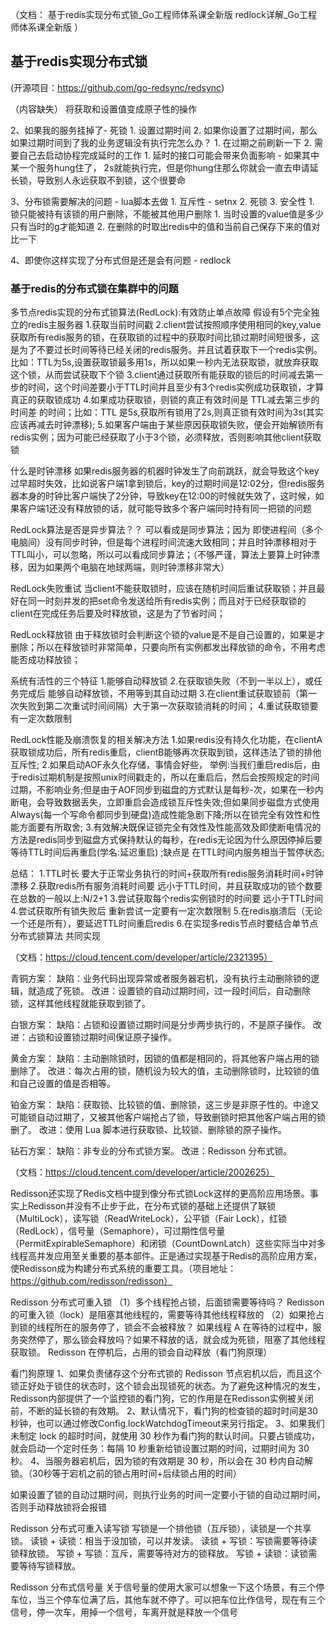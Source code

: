 （文档：
    基于redis实现分布式锁_Go工程师体系课全新版
    redlock详解_Go工程师体系课全新版
    ）

## 基于redis实现分布式锁
(开源项目：https://github.com/go-redsync/redsync)


（内容缺失）
将获取和设置值变成原子性的操作

2、如果我的服务挂掉了- 死锁
    1. 设置过期时间
    2. 如果你设置了过期时间，那么如果过期时间到了我的业务逻辑没有执行完怎么办？
        1. 在过期之前刷新一下
        2. 需要自己去启动协程完成延时的工作
            1. 延时的接口可能会带来负面影响 - 如果其中某一个服务hung住了， 2s就能执行完，但是你hung住那么你就会一直去申请延长锁，导致别人永远获取不到锁，这个很要命

3、分布锁需要解决的问题 - lua脚本去做
    1. 互斥性 - setnx
    2. 死锁
    3. 安全性
        1. 锁只能被持有该锁的用户删除，不能被其他用户删除
            1. 当时设置的value值是多少只有当时的g才能知道
            2. 在删除的时取出redis中的值和当前自己保存下来的值对比一下

4、即使你这样实现了分布式但是还是会有问题 - redlock



### 基于redis的分布式锁在集群中的问题

多节点redis实现的分布式锁算法(RedLock):有效防止单点故障
假设有5个完全独立的redis主服务器
    1.获取当前时间戳
    2.client尝试按照顺序使用相同的key,value获取所有redis服务的锁，在获取锁的过程中的获取时间比锁过期时间短很多，这是为了不要过长时间等待已经关闭的redis服务。并且试着获取下一个redis实例。
    比如：TTL为5s,设置获取锁最多用1s，所以如果一秒内无法获取锁，就放弃获取这个锁，从而尝试获取下个锁
    3.client通过获取所有能获取的锁后的时间减去第一步的时间，这个时间差要小于TTL时间并且至少有3个redis实例成功获取锁，才算真正的获取锁成功
    4.如果成功获取锁，则锁的真正有效时间是 TTL减去第三步的时间差 的时间；比如：TTL 是5s,获取所有锁用了2s,则真正锁有效时间为3s(其实应该再减去时钟漂移);
    5.如果客户端由于某些原因获取锁失败，便会开始解锁所有redis实例；因为可能已经获取了小于3个锁，必须释放，否则影响其他client获取锁


什么是时钟漂移
如果redis服务器的机器时钟发生了向前跳跃，就会导致这个key过早超时失效，比如说客户端1拿到锁后，key的过期时间是12:02分，但redis服务器本身的时钟比客户端快了2分钟，导致key在12:00的时候就失效了，这时候，如果客户端1还没有释放锁的话，就可能导致多个客户端同时持有同一把锁的问题


RedLock算法是否是异步算法？？
可以看成是同步算法；因为 即使进程间（多个电脑间）没有同步时钟，但是每个进程时间流速大致相同；并且时钟漂移相对于TTL叫小，可以忽略，所以可以看成同步算法；（不够严谨，算法上要算上时钟漂移，因为如果两个电脑在地球两端，则时钟漂移非常大）


RedLock失败重试
当client不能获取锁时，应该在随机时间后重试获取锁；并且最好在同一时刻并发的把set命令发送给所有redis实例；而且对于已经获取锁的client在完成任务后要及时释放锁，这是为了节省时间；


RedLock释放锁
由于释放锁时会判断这个锁的value是不是自己设置的，如果是才删除；所以在释放锁时非常简单，只要向所有实例都发出释放锁的命令，不用考虑能否成功释放锁；


系统有活性的三个特征
1.能够自动释放锁
2.在获取锁失败（不到一半以上），或任务完成后 能够自动释放锁，不用等到其自动过期
3.在client重试获取锁前（第一次失败到第二次重试时间间隔）大于第一次获取锁消耗的时间；
4.重试获取锁要有一定次数限制


RedLock性能及崩溃恢复的相关解决方法
1.如果redis没有持久化功能，在clientA获取锁成功后，所有redis重启，clientB能够再次获取到锁，这样违法了锁的排他互斥性;
2.如果启动AOF永久化存储，事情会好些， 举例:当我们重启redis后，由于redis过期机制是按照unix时间戳走的，所以在重启后，然后会按照规定的时间过期，不影响业务;但是由于AOF同步到磁盘的方式默认是每秒-次，如果在一秒内断电，会导致数据丢失，立即重启会造成锁互斥性失效;但如果同步磁盘方式使用Always(每一个写命令都同步到硬盘)造成性能急剧下降;所以在锁完全有效性和性能方面要有所取舍;
3.有效解决既保证锁完全有效性及性能高效及即使断电情况的方法是redis同步到磁盘方式保持默认的每秒，在redis无论因为什么原因停掉后要等待TTL时间后再重启(学名:延迟重启) ;缺点是 在TTL时间内服务相当于暂停状态;


总结：
1.TTL时长 要大于正常业务执行的时间+获取所有redis服务消耗时间+时钟漂移
2.获取redis所有服务消耗时间要 远小于TTL时间，并且获取成功的锁个数要 在总数的一般以上:N/2+1
3.尝试获取每个redis实例锁时的时间要 远小于TTL时间
4.尝试获取所有锁失败后 重新尝试一定要有一定次数限制
5.在redis崩溃后（无论一个还是所有），要延迟TTL时间重启redis
6.在实现多redis节点时要结合单节点分布式锁算法 共同实现






（文档：https://cloud.tencent.com/developer/article/2321395）

青铜方案：
    缺陷：业务代码出现异常或者服务器宕机，没有执行主动删除锁的逻辑，就造成了死锁。
    改进：设置锁的自动过期时间，过一段时间后，自动删除锁，这样其他线程就能获取到锁了。

白银方案：
    缺陷：占锁和设置锁过期时间是分步两步执行的，不是原子操作。
    改进：占锁和设置锁过期时间保证原子操作。

黄金方案：
    缺陷：主动删除锁时，因锁的值都是相同的，将其他客户端占用的锁删除了。
    改进：每次占用的锁，随机设为较大的值，主动删除锁时，比较锁的值和自己设置的值是否相等。

铂金方案：
    缺陷：获取锁、比较锁的值、删除锁，这三步是非原子性的。中途又可能锁自动过期了，又被其他客户端抢占了锁，导致删锁时把其他客户端占用的锁删了。
    改进：使用 Lua 脚本进行获取锁、比较锁、删除锁的原子操作。

钻石方案：
    缺陷：非专业的分布式锁方案。
    改进：Redisson 分布式锁。



（文档：https://cloud.tencent.com/developer/article/2002625）

Redisson还实现了Redis文档中提到像分布式锁Lock这样的更高阶应用场景。事实上Redisson并没有不止步于此，在分布式锁的基础上还提供了联锁（MultiLock），读写锁（ReadWriteLock），公平锁（Fair Lock），红锁（RedLock），信号量（Semaphore），可过期性信号量（PermitExpirableSemaphore）和闭锁（CountDownLatch）这些实际当中对多线程高并发应用至关重要的基本部件。正是通过实现基于Redis的高阶应用方案，使Redisson成为构建分布式系统的重要工具。（项目地址：https://github.com/redisson/redisson）


Redisson 分布式可重入锁
（1）多个线程抢占锁，后面锁需要等待吗？
    Redisson 的可重入锁（lock）是阻塞其他线程的，需要等待其他线程释放的
（2）如果抢占到锁的线程所在的服务停了，锁会不会被释放？
    如果线程 A 在等待的过程中，服务突然停了，那么锁会释放吗？如果不释放的话，就会成为死锁，阻塞了其他线程获取锁。
    Redisson 在停机后，占用的锁会自动释放（看门狗原理）


看门狗原理
1、如果负责储存这个分布式锁的 Redisson 节点宕机以后，而且这个锁正好处于锁住的状态时，这个锁会出现锁死的状态。为了避免这种情况的发生，Redisson内部提供了一个监控锁的看门狗，它的作用是在Redisson实例被关闭前，不断的延长锁的有效期。
2、默认情况下，看门狗的检查锁的超时时间是30秒钟，也可以通过修改Config.lockWatchdogTimeout来另行指定。
3、如果我们未制定 lock 的超时时间，就使用 30 秒作为看门狗的默认时间。只要占锁成功，就会启动一个定时任务：每隔 10 秒重新给锁设置过期的时间，过期时间为 30 秒。
4、当服务器宕机后，因为锁的有效期是 30 秒，所以会在 30 秒内自动解锁。（30秒等于宕机之前的锁占用时间+后续锁占用的时间）

如果设置了锁的自动过期时间，则执行业务的时间一定要小于锁的自动过期时间，否则手动释放锁将会报错


Redisson 分布式可重入读写锁
写锁是一个排他锁（互斥锁），读锁是一个共享锁。
    读锁 + 读锁：相当于没加锁，可以并发读。
    读锁 + 写锁：写锁需要等待读锁释放锁。
    写锁 + 写锁：互斥，需要等待对方的锁释放。
    写锁 + 读锁：读锁需要等待写锁释放。


Redisson 分布式信号量
关于信号量的使用大家可以想象一下这个场景，有三个停车位，当三个停车位满了后，其他车就不停了。可以把车位比作信号，现在有三个信号，停一次车，用掉一个信号，车离开就是释放一个信号

